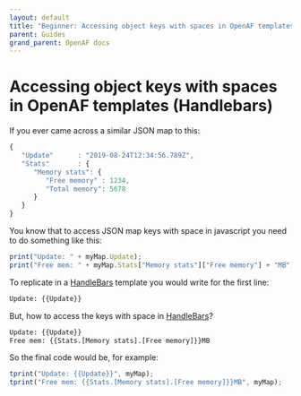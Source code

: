 ```yaml
---
layout: default
title: "Beginner: Accessing object keys with spaces in OpenAF templates (Handlebars)"
parent: Guides
grand_parent: OpenAF docs
---
```


# Accessing object keys with spaces in OpenAF templates (Handlebars)

If you ever came across a similar JSON map to this:

````javascript
{
   "Update"      : "2019-08-24T12:34:56.789Z",
   "Stats"       : {
      "Memory stats": {
         "Free memory" : 1234,
         "Total memory": 5678
      }
   }
}
````

You know that to access JSON map keys with space in javascript you need to do something like this:

````javascript
print("Update: " + myMap.Update);
print("Free mem: " + myMap.Stats["Memory stats"]["Free memory"] + "MB");
````

To replicate in a [HandleBars](https://handlebarsjs.com) template you would write for the first line:

````html
Update: {{Update}}
````

But, how to access the keys with space in [HandleBars](https://handlebarsjs.com)?

````html
Update: {{Update}}
Free mem: {{Stats.[Memory stats].[Free memory]}}MB
````

So the final code would be, for example:

````javascript
tprint("Update: {{Update}}", myMap);
tprint("Free mem: {{Stats.[Memory stats].[Free memory]}}MB", myMap);
````